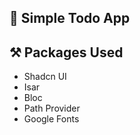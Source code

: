 ## 📱 Simple Todo App

## ⚒️ Packages Used

- Shadcn UI
- Isar
- Bloc
- Path Provider
- Google Fonts
